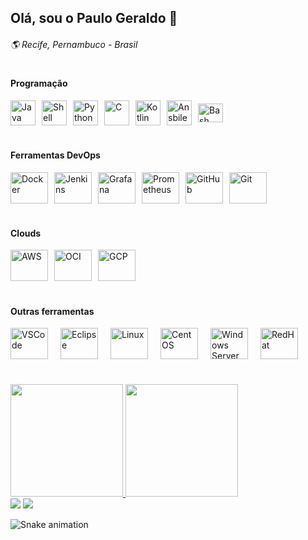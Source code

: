 ## Olá, sou o Paulo Geraldo 👋
###### 🌎 Recife, Pernambuco - Brasil


#
#### Programação
<div style="display: flex; gap: 10px; align-items: center;">
  <img align="center" title="Java" height="40" width="40" src="https://www.svgrepo.com/show/184143/java.svg">
  <img align="center" title="Shell Script" height="40" width="40" src="https://www.svgrepo.com/show/366577/application-x-shellscript.svg">
  <img align="center" title="Python" height="40" width="40" src="https://www.svgrepo.com/show/354238/python.svg">
  <img align="center" title="C" height="40" width="40" src="https://cdn.iconscout.com/icon/free/png-512/free-c-logo-icon-download-in-svg-png-gif-file-formats--programming-langugae-freebies-pack-logos-icons-1175191.png?f=webp&w=256">
  <img align="center" title="Kotlin" height="40" width="40" src="https://www.svgrepo.com/show/353980/kotlin.svg">
  <img align="center" title="Ansbile" height="40" width="40" src="https://www.svgrepo.com/show/341603/ansible.svg">
  <img align="center" title="Bash" height="30" width="40" src="https://www.svgrepo.com/show/353478/bash-icon.svg">
</div>


#
#### Ferramentas DevOps
<div style="display: flex; gap: 10px; align-items: center;">
    <img title="Docker" height="50" width="60" src="https://www.svgrepo.com/show/452192/docker.svg">
    <img title="Jenkins" height="50" width="60" src="https://www.svgrepo.com/show/373699/jenkins.svg">
    <img title="Grafana" height="50" width="60" src="https://www.svgrepo.com/show/353829/grafana.svg">
    <img title="Prometheus" height="50" width="60" src="https://www.svgrepo.com/show/374008/prometheus.svg">
    <img title="GitHub" height="50" width="60" src="https://www.svgrepo.com/show/439171/github.svg">
    <img title="Git" height="50" width="60" src="https://www.svgrepo.com/show/452210/git.svg">
</div>


#
#### Clouds
<div style="display: flex; gap: 10px; align-items: center;">
  <img align="center" title="AWS" height="50" width="60" src="https://www.svgrepo.com/show/331300/aws.svg">
  <img align="center" title="OCI" height="50" width="60" src="https://www.svgrepo.com/show/303303/oracle-6-logo.svg">
  <img align="center" title="GCP" height="50" width="60" src="https://www.svgrepo.com/show/448223/gcp.svg">
</div>


#
#### Outras ferramentas
<div style="display: flex; gap: 20px; align-items: center; margin-bottom: 30px;">
  <img align="center" title="VSCode" height="50" width="60" src="https://www.svgrepo.com/show/374171/vscode.svg">
  <img align="center" title="Eclipse" height="50" width="60" src="https://www.svgrepo.com/show/353685/eclipse-icon.svg">
  <img align="center" title="Linux" height="50" width="60" src="https://www.svgrepo.com/show/354004/linux-tux.svg">
  <img align="center" title="CentOS" height="50" width="60" src="https://www.svgrepo.com/show/353541/centos.svg">
  <img align="center" title="Windows Server" height="50" width="60" src="https://www.svgrepo.com/show/22736/windows.svg">
  <img align="center" title="RedHat" height="50" width="60" src="https://www.svgrepo.com/show/355193/redhat.svg">
</div>

#
####
<div style="margin-top: 40px;">
  <a href="https://github.com/psouza0">
  <img height="180em" src="https://github-readme-stats.vercel.app/api?username=psouza0&show_icons=true&theme=dracula&include_all_commits=true&count_private=true"/>
  <img height="180em" src="https://github-readme-stats.vercel.app/api/top-langs/?username=psouza0&layout=compact&langs_count=16&theme=dracula"/>
</div>


 
<div> 
 <a href="https://discord.gg/psouza0" target="_blank"><img src="https://img.shields.io/badge/Discord-7289DA?style=for-the-badge&logo=discord&logoColor=white" target="_blank"></a> 
  <a href="https://www.linkedin.com/in/paulogeraldols" target="_blank"><img src="https://img.shields.io/badge/-LinkedIn-%230077B5?style=for-the-badge&logo=linkedin&logoColor=white" target="_blank"></a> 
</div>


![Snake animation](https://github.com/psouza0/blob/output/github-contribution-grid-snake.svg)
